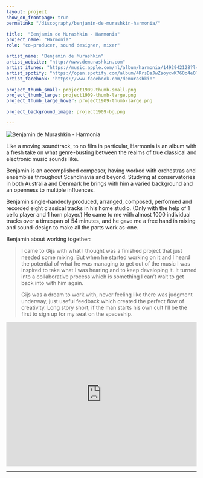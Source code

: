 ```yaml
---
layout: project
show_on_frontpage: true
permalink: "/discography/benjamin-de-murashkin-harmonia/"

title:  "Benjamin de Murashkin - Harmonia"
project_name: "Harmonia"
role: "co-producer, sound designer, mixer"

artist_name: "Benjamin de Murashkin"
artist_website: "http://www.demurashkin.com"
artist_itunes: "https://music.apple.com/nl/album/harmonia/1492942128?l=en"
artist_spotify: "https://open.spotify.com/album/4RrsDaJwZsoyxwK76Oo4eO?si=rj-aKP2zRMmlnlulnH5OvA"
artist_facebook: "https://www.facebook.com/demurashkin"

project_thumb_small: project1909-thumb-small.png
project_thumb_large: project1909-thumb-large.png
project_thumb_large_hover: project1909-thumb-large.png

project_background_image: project1909-bg.png

---
```


![Benjamin de Murashkin - Harmonia](../../img/project1909-image01.png)

Like a moving soundtrack, to no film in particular, Harmonia is an album with a fresh take on what genre-busting between the realms of true classical and electronic music sounds like. 

Benjamin is an accomplished composer, having worked with orchestras and ensembles throughout Scandinavia and beyond. Studying at conservatories in both Australia and Denmark he brings with him a varied background and an openness to multiple influences.

Benjamin single-handedly produced, arranged, composed, performed and recorded eight classical tracks in his home studio. (Only with the help of 1 cello player and 1 horn player.) He came to me with almost 1000 individual tracks over a timespan of 54 minutes, and he gave me a free hand in mixing and sound-design to make all the parts work as-one.

Benjamin about working together:
<blockquote>
<p>I came to Gijs with what I thought was a finished project that just needed some mixing. But when he started working on it and I heard the potential of what he was managing to get out of the music I was inspired to take what I was hearing and to keep developing it. It turned into a collaborative process which is something I can’t wait to get back into with him again.</p>
<p>Gijs was a dream to work with, never feeling like there was judgment underway, just useful feedback which created the perfect flow of creativity. Long story short, if the man starts his own cult I’ll be the first to sign up for my seat on the spaceship.</p>
</blockquote>


<iframe src="https://open.spotify.com/embed/album/4RrsDaJwZsoyxwK76Oo4eO" width="100%" height="380" frameborder="0" allowtransparency="true" allow="encrypted-media"></iframe>

---